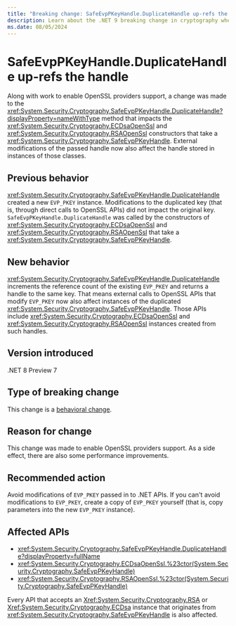 ```yaml
---
title: "Breaking change: SafeEvpPKeyHandle.DuplicateHandle up-refs the handle"
description: Learn about the .NET 9 breaking change in cryptography where SafeEvpPKeyHandle.DuplicateHandle now increments the reference count of the EVP_PKEY handle instead of creating a new instance.
ms.date: 08/05/2024
---
```

# SafeEvpPKeyHandle.DuplicateHandle up-refs the handle

Along with work to enable OpenSSL providers support, a change was made to the <xref:System.Security.Cryptography.SafeEvpPKeyHandle.DuplicateHandle?displayProperty=nameWithType> method that impacts the <xref:System.Security.Cryptography.ECDsaOpenSsl> and <xref:System.Security.Cryptography.RSAOpenSsl> constructors that take a <xref:System.Security.Cryptography.SafeEvpPKeyHandle>. External modifications of the passed handle now also affect the handle stored in instances of those classes.

## Previous behavior

<xref:System.Security.Cryptography.SafeEvpPKeyHandle.DuplicateHandle> created a new `EVP_PKEY` instance. Modifications to the duplicated key (that is, through direct calls to OpenSSL APIs) did not impact the original key. `SafeEvpPKeyHandle.DuplicateHandle` was called by the constructors of <xref:System.Security.Cryptography.ECDsaOpenSsl> and <xref:System.Security.Cryptography.RSAOpenSsl> that take a <xref:System.Security.Cryptography.SafeEvpPKeyHandle>.

## New behavior

<xref:System.Security.Cryptography.SafeEvpPKeyHandle.DuplicateHandle> increments the reference count of the existing `EVP_PKEY` and returns a handle to the same key. That means external calls to OpenSSL APIs that modify `EVP_PKEY` now also affect instances of the duplicated <xref:System.Security.Cryptography.SafeEvpPKeyHandle>. Those APIs include <xref:System.Security.Cryptography.ECDsaOpenSsl> and <xref:System.Security.Cryptography.RSAOpenSsl> instances created from such handles.

## Version introduced

.NET 8 Preview 7

## Type of breaking change

This change is a [behavioral change](../../categories.md#behavioral-change).

## Reason for change

This change was made to enable OpenSSL providers support. As a side effect, there are also some performance improvements.

## Recommended action

Avoid modifications of `EVP_PKEY` passed in to .NET APIs. If you can't avoid modifications to `EVP_PKEY`, create a copy of `EVP_PKEY` yourself (that is, copy parameters into the new `EVP_PKEY` instance).

## Affected APIs

- <xref:System.Security.Cryptography.SafeEvpPKeyHandle.DuplicateHandle?displayProperty=fullName>
- <xref:System.Security.Cryptography.ECDsaOpenSsl.%23ctor(System.Security.Cryptography.SafeEvpPKeyHandle)>
- <xref:System.Security.Cryptography.RSAOpenSsl.%23ctor(System.Security.Cryptography.SafeEvpPKeyHandle)>

Every API that accepts an <Xref:System.Security.Cryptography.RSA> or <Xref:System.Security.Cryptography.ECDsa> instance that originates from <xref:System.Security.Cryptography.SafeEvpPKeyHandle> is also affected.
